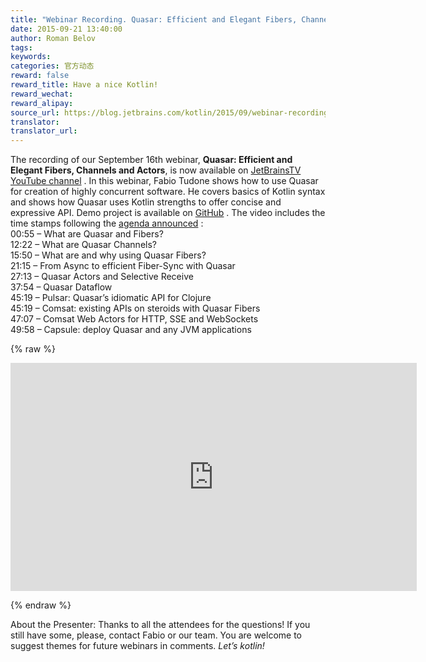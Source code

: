 ```yaml
---
title: "Webinar Recording. Quasar: Efficient and Elegant Fibers, Channels and Actors"
date: 2015-09-21 13:40:00
author: Roman Belov
tags:
keywords:
categories: 官方动态
reward: false
reward_title: Have a nice Kotlin!
reward_wechat:
reward_alipay:
source_url: https://blog.jetbrains.com/kotlin/2015/09/webinar-recording-quasar-efficient-and-elegant-fibers-channels-and-actors/
translator:
translator_url:
---
```


The recording of our September 16th webinar, **Quasar: Efficient and Elegant Fibers, Channels and Actors**, is now available on [JetBrainsTV YouTube channel](https://youtu.be/Nmob2MB2Qo8) .
In this webinar, Fabio Tudone shows how to use Quasar for creation of highly concurrent software. He covers basics of Kotlin syntax and shows how Quasar uses Kotlin strengths to offer concise and expressive API.
Demo project is available on [GitHub](https://github.com/circlespainter/quasar-kotlin-jetbrains-webinar/releases) .
The video includes the time stamps following the [agenda announced](http://blog.jetbrains.com/kotlin/2015/09/join-live-webinar-quasar-and-kotlin/) :<br/>
00:55 – What are Quasar and Fibers?<br/>
12:22 – What are Quasar Channels?<br/>
15:50 – What are and why using Quasar Fibers?<br/>
21:15 – From Async to efficient Fiber-Sync with Quasar<br/>
27:13 – Quasar Actors and Selective Receive<br/>
37:54 – Quasar Dataflow<br/>
45:19 – Pulsar: Quasar’s idiomatic API for Clojure<br/>
45:19 – Comsat: existing APIs on steroids with Quasar Fibers<br/>
47:07 – Comsat Web Actors for HTTP, SSE and WebSockets<br/>
49:58 – Capsule: deploy Quasar and any JVM applications

{% raw %}
<p><iframe allowfullscreen="" frameborder="0" height="365" src="https://www.youtube.com/embed/Nmob2MB2Qo8" width="650"></iframe></p>
{% endraw %}

About the Presenter:
Thanks to all the attendees for the questions! If you still have some, please, contact Fabio or our team.
You are welcome to suggest themes for future webinars in comments.
<em>Let’s kotlin!</em>
